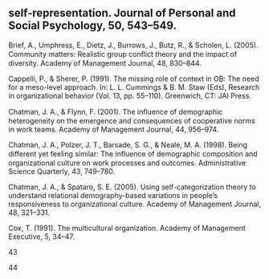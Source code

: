 ## self-representation. Journal of Personal and Social Psychology, 50, 543–549.

Brief, A., Umphress, E., Dietz, J., Burrows, J., Butz, R., & Scholen, L. (2005). Community matters: Realistic group conﬂict theory and the impact of diversity. Academy of Management Journal, 48, 830–844.

Cappelli, P., & Sherer, P. (1991). The missing role of context in OB: The need for a meso-level approach. In: L. L. Cummings & B. M. Staw (Eds), Research in organizational behavior (Vol. 13, pp. 55–110). Greenwich, CT: JAI Press.

Chatman, J. A., & Flynn, F. (2001). The inﬂuence of demographic heterogeneity on the emergence and consequences of cooperative norms in work teams. Academy of Management Journal, 44, 956–974.

Chatman, J. A., Polzer, J. T., Barsade, S. G., & Neale, M. A. (1998). Being different yet feeling similar: The inﬂuence of demographic composition and organizational culture on work processes and outcomes. Administrative Science Quarterly, 43, 749–780.

Chatman, J. A., & Spataro, S. E. (2005). Using self-categorization theory to understand relational demography-based variations in people’s responsiveness to organizational culture. Academy of Management Journal, 48, 321–331.

Cox, T. (1991). The multicultural organization. Academy of Management Executive, 5, 34–47.

43

44
